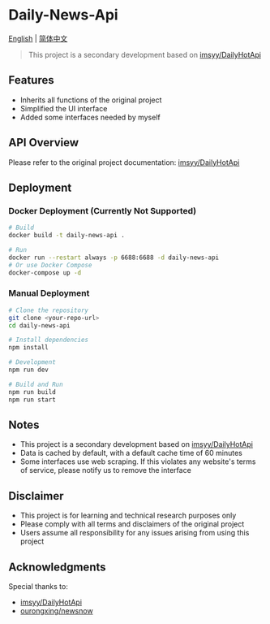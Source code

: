 # Daily-News-Api

[English](README.md) | [简体中文](README-zh.md)

> This project is a secondary development based on [imsyy/DailyHotApi](https://github.com/imsyy/DailyHotApi)

## Features

- Inherits all functions of the original project
- Simplified the UI interface
- Added some interfaces needed by myself

## API Overview

Please refer to the original project documentation: [imsyy/DailyHotApi](https://github.com/imsyy/DailyHotApi)

## Deployment

### Docker Deployment (Currently Not Supported)

```bash
# Build
docker build -t daily-news-api .

# Run
docker run --restart always -p 6688:6688 -d daily-news-api
# Or use Docker Compose
docker-compose up -d
```

### Manual Deployment

```bash
# Clone the repository
git clone <your-repo-url>
cd daily-news-api

# Install dependencies
npm install

# Development
npm run dev

# Build and Run
npm run build
npm run start
```

## Notes

- This project is a secondary development based on [imsyy/DailyHotApi](https://github.com/imsyy/DailyHotApi)
- Data is cached by default, with a default cache time of 60 minutes
- Some interfaces use web scraping. If this violates any website's terms of service, please notify us to remove the interface

## Disclaimer

- This project is for learning and technical research purposes only
- Please comply with all terms and disclaimers of the original project
- Users assume all responsibility for any issues arising from using this project

## Acknowledgments

Special thanks to:

- [imsyy/DailyHotApi](https://github.com/imsyy/DailyHotApi)
- [ourongxing/newsnow](https://github.com/ourongxing/newsnow)

